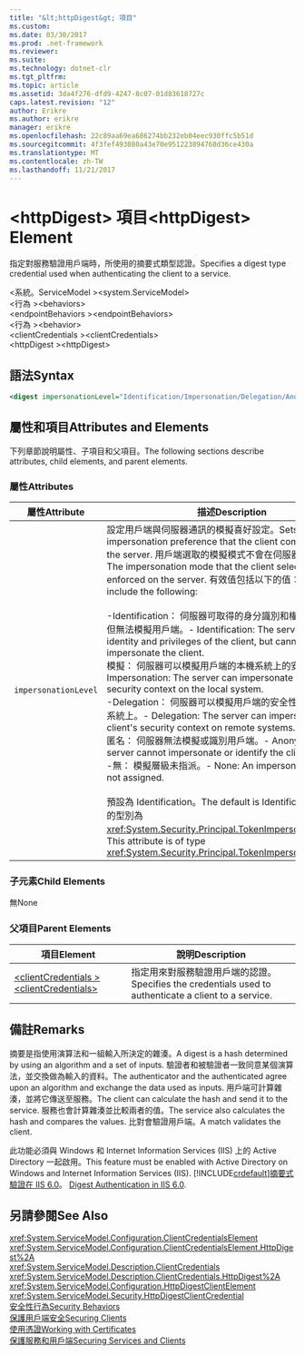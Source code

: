 ```yaml
---
title: "&lt;httpDigest&gt; 項目"
ms.custom: 
ms.date: 03/30/2017
ms.prod: .net-framework
ms.reviewer: 
ms.suite: 
ms.technology: dotnet-clr
ms.tgt_pltfrm: 
ms.topic: article
ms.assetid: 3da4f276-dfd9-4247-8c07-01d83618727c
caps.latest.revision: "12"
author: Erikre
ms.author: erikre
manager: erikre
ms.openlocfilehash: 22c89aa69ea686274bb232eb04eec930ffc5b51d
ms.sourcegitcommit: 4f3fef493080a43e70e951223894768d36ce430a
ms.translationtype: MT
ms.contentlocale: zh-TW
ms.lasthandoff: 11/21/2017
---
```

# <a name="lthttpdigestgt-element"></a><span data-ttu-id="d2596-102">&lt;httpDigest&gt; 項目</span><span class="sxs-lookup"><span data-stu-id="d2596-102">&lt;httpDigest&gt; Element</span></span>
<span data-ttu-id="d2596-103">指定對服務驗證用戶端時，所使用的摘要式類型認證。</span><span class="sxs-lookup"><span data-stu-id="d2596-103">Specifies a digest type credential used when authenticating the client to a service.</span></span>  
  
 <span data-ttu-id="d2596-104">\<系統。ServiceModel ></span><span class="sxs-lookup"><span data-stu-id="d2596-104">\<system.ServiceModel></span></span>  
<span data-ttu-id="d2596-105">\<行為 ></span><span class="sxs-lookup"><span data-stu-id="d2596-105">\<behaviors></span></span>  
<span data-ttu-id="d2596-106">\<endpointBehaviors ></span><span class="sxs-lookup"><span data-stu-id="d2596-106">\<endpointBehaviors></span></span>  
<span data-ttu-id="d2596-107">\<行為 ></span><span class="sxs-lookup"><span data-stu-id="d2596-107">\<behavior></span></span>  
<span data-ttu-id="d2596-108">\<clientCredentials ></span><span class="sxs-lookup"><span data-stu-id="d2596-108">\<clientCredentials></span></span>  
<span data-ttu-id="d2596-109">\<httpDigest ></span><span class="sxs-lookup"><span data-stu-id="d2596-109">\<httpDigest></span></span>  
  
## <a name="syntax"></a><span data-ttu-id="d2596-110">語法</span><span class="sxs-lookup"><span data-stu-id="d2596-110">Syntax</span></span>  
  
```xml  
<digest impersonationLevel="Identification/Impersonation/Delegation/Anonymous/None" />  
```  
  
## <a name="attributes-and-elements"></a><span data-ttu-id="d2596-111">屬性和項目</span><span class="sxs-lookup"><span data-stu-id="d2596-111">Attributes and Elements</span></span>  
 <span data-ttu-id="d2596-112">下列章節說明屬性、子項目和父項目。</span><span class="sxs-lookup"><span data-stu-id="d2596-112">The following sections describe attributes, child elements, and parent elements.</span></span>  
  
### <a name="attributes"></a><span data-ttu-id="d2596-113">屬性</span><span class="sxs-lookup"><span data-stu-id="d2596-113">Attributes</span></span>  
  
|<span data-ttu-id="d2596-114">屬性</span><span class="sxs-lookup"><span data-stu-id="d2596-114">Attribute</span></span>|<span data-ttu-id="d2596-115">描述</span><span class="sxs-lookup"><span data-stu-id="d2596-115">Description</span></span>|  
|---------------|-----------------|  
|`impersonationLevel`|<span data-ttu-id="d2596-116">設定用戶端與伺服器通訊的模擬喜好設定。</span><span class="sxs-lookup"><span data-stu-id="d2596-116">Sets the impersonation preference that the client communicates to the server.</span></span> <span data-ttu-id="d2596-117">用戶端選取的模擬模式不會在伺服器上強制使用。</span><span class="sxs-lookup"><span data-stu-id="d2596-117">The impersonation mode that the client selects is not enforced on the server.</span></span> <span data-ttu-id="d2596-118">有效值包括以下的值：</span><span class="sxs-lookup"><span data-stu-id="d2596-118">Valid values include the following:</span></span><br /><br /> <span data-ttu-id="d2596-119">-Identification： 伺服器可取得的身分識別和權限的用戶端，但無法模擬用戶端。</span><span class="sxs-lookup"><span data-stu-id="d2596-119">-   Identification: The server can get the identity and privileges of the client, but cannot impersonate the client.</span></span><br /><span data-ttu-id="d2596-120">模擬： 伺服器可以模擬用戶端的本機系統上的安全性內容。</span><span class="sxs-lookup"><span data-stu-id="d2596-120">-   Impersonation: The server can impersonate the client's security context on the local system.</span></span><br /><span data-ttu-id="d2596-121">-Delegation： 伺服器可以模擬用戶端的安全性內容，在遠端系統上。</span><span class="sxs-lookup"><span data-stu-id="d2596-121">-   Delegation: The server can impersonate the client's security context on remote systems.</span></span><br /><span data-ttu-id="d2596-122">匿名： 伺服器無法模擬或識別用戶端。</span><span class="sxs-lookup"><span data-stu-id="d2596-122">-   Anonymous: The server cannot impersonate or identify the client.</span></span><br /><span data-ttu-id="d2596-123">-無： 模擬層級未指派。</span><span class="sxs-lookup"><span data-stu-id="d2596-123">-   None: An impersonation level is not assigned.</span></span><br /><br /> <span data-ttu-id="d2596-124">預設為 Identification。</span><span class="sxs-lookup"><span data-stu-id="d2596-124">The default is Identification.</span></span> <span data-ttu-id="d2596-125">此屬性的型別為 <xref:System.Security.Principal.TokenImpersonationLevel>。</span><span class="sxs-lookup"><span data-stu-id="d2596-125">This attribute is of type <xref:System.Security.Principal.TokenImpersonationLevel>.</span></span>|  
  
### <a name="child-elements"></a><span data-ttu-id="d2596-126">子元素</span><span class="sxs-lookup"><span data-stu-id="d2596-126">Child Elements</span></span>  
 <span data-ttu-id="d2596-127">無</span><span class="sxs-lookup"><span data-stu-id="d2596-127">None</span></span>  
  
### <a name="parent-elements"></a><span data-ttu-id="d2596-128">父項目</span><span class="sxs-lookup"><span data-stu-id="d2596-128">Parent Elements</span></span>  
  
|<span data-ttu-id="d2596-129">項目</span><span class="sxs-lookup"><span data-stu-id="d2596-129">Element</span></span>|<span data-ttu-id="d2596-130">說明</span><span class="sxs-lookup"><span data-stu-id="d2596-130">Description</span></span>|  
|-------------|-----------------|  
|[<span data-ttu-id="d2596-131">\<clientCredentials ></span><span class="sxs-lookup"><span data-stu-id="d2596-131">\<clientCredentials></span></span>](../../../../../docs/framework/configure-apps/file-schema/wcf/clientcredentials.md)|<span data-ttu-id="d2596-132">指定用來對服務驗證用戶端的認證。</span><span class="sxs-lookup"><span data-stu-id="d2596-132">Specifies the credentials used to authenticate a client to a service.</span></span>|  
  
## <a name="remarks"></a><span data-ttu-id="d2596-133">備註</span><span class="sxs-lookup"><span data-stu-id="d2596-133">Remarks</span></span>  
 <span data-ttu-id="d2596-134">摘要是指使用演算法和一組輸入所決定的雜湊。</span><span class="sxs-lookup"><span data-stu-id="d2596-134">A digest is a hash determined by using an algorithm and a set of inputs.</span></span> <span data-ttu-id="d2596-135">驗證者和被驗證者一致同意某個演算法，並交換做為輸入的資料。</span><span class="sxs-lookup"><span data-stu-id="d2596-135">The authenticator and the authenticated agree upon an algorithm and exchange the data used as inputs.</span></span> <span data-ttu-id="d2596-136">用戶端可計算雜湊，並將它傳送至服務。</span><span class="sxs-lookup"><span data-stu-id="d2596-136">The client can calculate the hash and send it to the service.</span></span> <span data-ttu-id="d2596-137">服務也會計算雜湊並比較兩者的值。</span><span class="sxs-lookup"><span data-stu-id="d2596-137">The service also calculates the hash and compares the values.</span></span> <span data-ttu-id="d2596-138">比對會驗證用戶端。</span><span class="sxs-lookup"><span data-stu-id="d2596-138">A match validates the client.</span></span>  
  
 <span data-ttu-id="d2596-139">此功能必須與 Windows 和 Internet Information Services (IIS) 上的 Active Directory 一起啟用。</span><span class="sxs-lookup"><span data-stu-id="d2596-139">This feature must be enabled with Active Directory on Windows and Internet Information Services (IIS).</span></span> [!INCLUDE[crdefault](../../../../../includes/crdefault-md.md)]<span data-ttu-id="d2596-140">[摘要式驗證在 IIS 6.0](http://go.microsoft.com/fwlink/?LinkId=88443)。</span><span class="sxs-lookup"><span data-stu-id="d2596-140"> [Digest Authentication in IIS 6.0](http://go.microsoft.com/fwlink/?LinkId=88443).</span></span>  
  
## <a name="see-also"></a><span data-ttu-id="d2596-141">另請參閱</span><span class="sxs-lookup"><span data-stu-id="d2596-141">See Also</span></span>  
 <xref:System.ServiceModel.Configuration.ClientCredentialsElement>  
 <xref:System.ServiceModel.Configuration.ClientCredentialsElement.HttpDigest%2A>  
 <xref:System.ServiceModel.Description.ClientCredentials>  
 <xref:System.ServiceModel.Description.ClientCredentials.HttpDigest%2A>  
 <xref:System.ServiceModel.Configuration.HttpDigestClientElement>  
 <xref:System.ServiceModel.Security.HttpDigestClientCredential>  
 [<span data-ttu-id="d2596-142">安全性行為</span><span class="sxs-lookup"><span data-stu-id="d2596-142">Security Behaviors</span></span>](../../../../../docs/framework/wcf/feature-details/security-behaviors-in-wcf.md)  
 [<span data-ttu-id="d2596-143">保護用戶端安全</span><span class="sxs-lookup"><span data-stu-id="d2596-143">Securing Clients</span></span>](../../../../../docs/framework/wcf/securing-clients.md)  
 [<span data-ttu-id="d2596-144">使用憑證</span><span class="sxs-lookup"><span data-stu-id="d2596-144">Working with Certificates</span></span>](../../../../../docs/framework/wcf/feature-details/working-with-certificates.md)  
 [<span data-ttu-id="d2596-145">保護服務和用戶端</span><span class="sxs-lookup"><span data-stu-id="d2596-145">Securing Services and Clients</span></span>](../../../../../docs/framework/wcf/feature-details/securing-services-and-clients.md)
